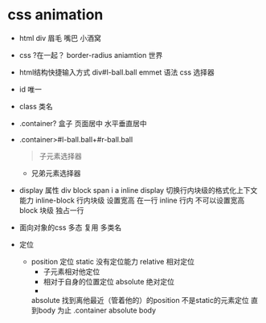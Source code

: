 # css animation

- html
  div
  眉毛
  嘴巴
  小酒窝
- css
  ?在一起？
  border-radius
  aniamtion 世界

- html结构快捷输入方式 
  div#l-ball.ball emmet 语法 css 选择器
- id 唯一 
- class 类名
- .container?
  盒子 页面居中
  水平垂直居中
- .container>#l-ball.ball+#r-ball.ball
  > 子元素选择器
  + 兄弟元素选择器
 
 - display 属性
   div block
   span i a inline
   display 切换行内块级的格式化上下文能力
   inline-block 行内块级 设置宽高 在一行
   inline 行内 不可以设置宽高
   block 块级 独占一行

- 面向对象的css 
  多态 
  复用 多类名
- 定位
  - position 定位
    static 没有定位能力
    relative 相对定位
    - 子元素相对他定位
    - 相对于自身的位置定位
    absolute 绝对定位
     - 
    absolute 找到离他最近（管着他的）的position 不是static的元素定位
    直到body 为止
    .container absolute body
